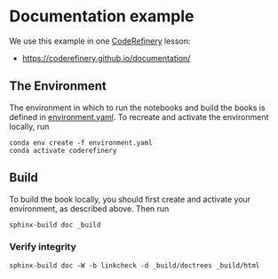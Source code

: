 # Documentation example

We use this example in one [CodeRefinery](https://coderefinery.org/) lesson:
- https://coderefinery.github.io/documentation/

## The Environment

The environment in which to run the notebooks and build the books is defined in
[environment.yaml]().
To recreate and activate the environment locally, run

```
conda env create -f environment.yaml
conda activate coderefinery

```

## Build
To build the book locally, you should first create and activate your environment,
as described above. Then run

```
sphinx-build doc _build
```

### Verify integrity
```
sphinx-build doc -W -b linkcheck -d _build/doctrees _build/html
```
